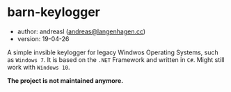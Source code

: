 # barn-keylogger
- author: andreasl (andreas@langenhagen.cc)
- version: 19-04-26

A simple invsible keylogger for legacy Windwos Operating Systems, such as `Windows 7`.
It is based on the `.NET` Framework and written in `C#`.
Might still work with `Windows 10`.

**The project is not maintained anymore.**
